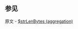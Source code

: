 

## 参见

原文 - [$strLenBytes (aggregation)]( https://docs.mongodb.com/manual/reference/operator/aggregation/strLenBytes/ )


